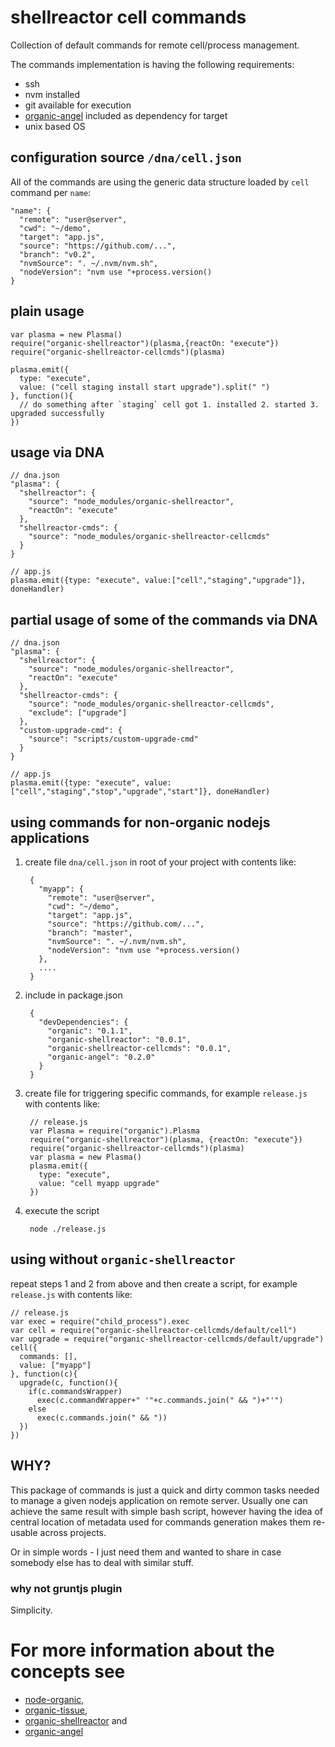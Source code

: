 # shellreactor cell commands

Collection of default commands for remote cell/process management.

The commands implementation is having the following requirements:

* ssh
* nvm installed
* git available for execution
* [organic-angel](http://github.com/outbounder/organic-angel) included as dependency for target
* unix based OS

## configuration source `/dna/cell.json`

All of the commands are using the generic data structure loaded by `cell` command per `name`:

    "name": {
      "remote": "user@server",
      "cwd": "~/demo",
      "target": "app.js",
      "source": "https://github.com/...",
      "branch": "v0.2",
      "nvmSource": ". ~/.nvm/nvm.sh",
      "nodeVersion": "nvm use "+process.version()
    }

## plain usage

    var plasma = new Plasma()
    require("organic-shellreactor")(plasma,{reactOn: "execute"})
    require("organic-shellreactor-cellcmds")(plasma)

    plasma.emit({
      type: "execute",
      value: ("cell staging install start upgrade").split(" ")
    }, function(){
      // do something after `staging` cell got 1. installed 2. started 3. upgraded successfully
    })

## usage via DNA

    // dna.json
    "plasma": {
      "shellreactor": {
        "source": "node_modules/organic-shellreactor",
        "reactOn": "execute"
      },
      "shellreactor-cmds": {
        "source": "node_modules/organic-shellreactor-cellcmds"
      }
    }

    // app.js
    plasma.emit({type: "execute", value:["cell","staging","upgrade"]}, doneHandler)

## partial usage of some of the commands via DNA

    // dna.json
    "plasma": {
      "shellreactor": {
        "source": "node_modules/organic-shellreactor",
        "reactOn": "execute"
      },
      "shellreactor-cmds": {
        "source": "node_modules/organic-shellreactor-cellcmds",
        "exclude": ["upgrade"]
      },
      "custom-upgrade-cmd": {
        "source": "scripts/custom-upgrade-cmd"
      }
    }

    // app.js
    plasma.emit({type: "execute", value:["cell","staging","stop","upgrade","start"]}, doneHandler)

## using commands for non-organic nodejs applications

1. create file `dna/cell.json` in root of your project with contents like:

        {
          "myapp": {
            "remote": "user@server",
            "cwd": "~/demo",
            "target": "app.js",
            "source": "https://github.com/...",
            "branch": "master",
            "nvmSource": ". ~/.nvm/nvm.sh",
            "nodeVersion": "nvm use "+process.version()
          },
          ....
        }

2. include in package.json

        {
          "devDependencies": {
            "organic": "0.1.1",
            "organic-shellreactor": "0.0.1",
            "organic-shellreactor-cellcmds": "0.0.1",
            "organic-angel": "0.2.0"
          }
        }

3. create file for triggering specific commands, for example `release.js` with contents like:

        // release.js
        var Plasma = require("organic").Plasma
        require("organic-shellreactor")(plasma, {reactOn: "execute"})
        require("organic-shellreactor-cellcmds")(plasma)
        var plasma = new Plasma()
        plasma.emit({
          type: "execute",
          value: "cell myapp upgrade"
        })

4. execute the script

        node ./release.js


## using without `organic-shellreactor`

repeat steps 1 and 2 from above and then create a script, for example `release.js` with contents like:

    // release.js
    var exec = require("child_process").exec
    var cell = require("organic-shellreactor-cellcmds/default/cell")
    var upgrade = require("organic-shellreactor-cellcmds/default/upgrade")
    cell({
      commands: [],
      value: ["myapp"]
    }, function(c){
      upgrade(c, function(){
        if(c.commandsWrapper)
          exec(c.commandWrapper+" '"+c.commands.join(" && ")+"'")
        else
          exec(c.commands.join(" && "))
      })
    })

## WHY?

This package of commands is just a quick and dirty common tasks needed to manage a given nodejs application on remote server. Usually one can achieve the same result with simple bash script,
however having the idea of central location of metadata used for commands generation makes them re-usable across projects.

Or in simple words - I just need them and wanted to share in case somebody else has to deal with similar stuff.

### why not gruntjs plugin

Simplicity.

# For more information about the concepts see

* [node-organic](http://github.com/varnalab/node-organic/docs/),
* [organic-tissue](http://github.com/outbounder/organic-tissue),
* [organic-shellreactor](http://github.com/outbounder/organic-shellreactor) and
* [organic-angel](http://github.com/outbounder/organic-angel)
